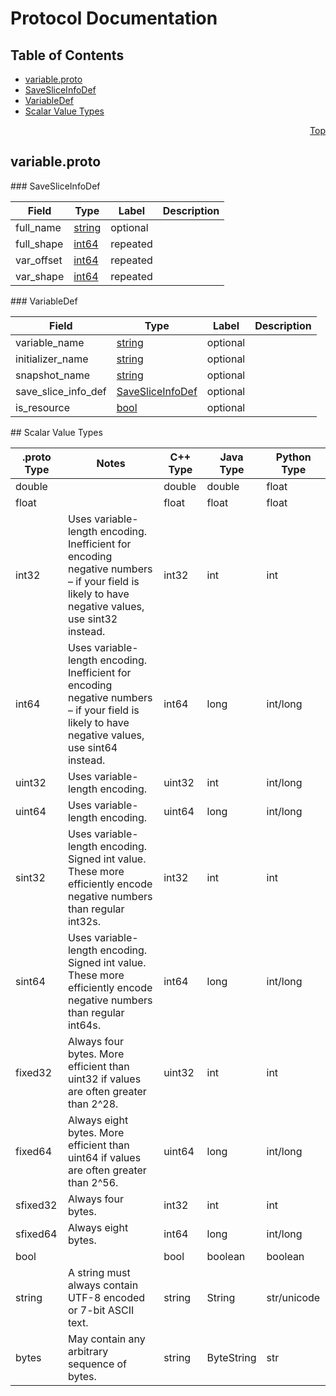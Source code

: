 # Protocol Documentation
<a name="top"/>

## Table of Contents
* [variable.proto](#variable.proto)
 * [SaveSliceInfoDef](#tensorflow.SaveSliceInfoDef)
 * [VariableDef](#tensorflow.VariableDef)
* [Scalar Value Types](#scalar-value-types)

<a name="variable.proto"/>
<p align="right"><a href="#top">Top</a></p>

## variable.proto



<a name="tensorflow.SaveSliceInfoDef"/>
### SaveSliceInfoDef


| Field | Type | Label | Description |
| ----- | ---- | ----- | ----------- |
| full_name | [string](#string) | optional |  |
| full_shape | [int64](#int64) | repeated |  |
| var_offset | [int64](#int64) | repeated |  |
| var_shape | [int64](#int64) | repeated |  |


<a name="tensorflow.VariableDef"/>
### VariableDef


| Field | Type | Label | Description |
| ----- | ---- | ----- | ----------- |
| variable_name | [string](#string) | optional |  |
| initializer_name | [string](#string) | optional |  |
| snapshot_name | [string](#string) | optional |  |
| save_slice_info_def | [SaveSliceInfoDef](#tensorflow.SaveSliceInfoDef) | optional |  |
| is_resource | [bool](#bool) | optional |  |







<a name="scalar-value-types"/>
## Scalar Value Types

| .proto Type | Notes | C++ Type | Java Type | Python Type |
| ----------- | ----- | -------- | --------- | ----------- |
| <a name="double"/> double |  | double | double | float |
| <a name="float"/> float |  | float | float | float |
| <a name="int32"/> int32 | Uses variable-length encoding. Inefficient for encoding negative numbers – if your field is likely to have negative values, use sint32 instead. | int32 | int | int |
| <a name="int64"/> int64 | Uses variable-length encoding. Inefficient for encoding negative numbers – if your field is likely to have negative values, use sint64 instead. | int64 | long | int/long |
| <a name="uint32"/> uint32 | Uses variable-length encoding. | uint32 | int | int/long |
| <a name="uint64"/> uint64 | Uses variable-length encoding. | uint64 | long | int/long |
| <a name="sint32"/> sint32 | Uses variable-length encoding. Signed int value. These more efficiently encode negative numbers than regular int32s. | int32 | int | int |
| <a name="sint64"/> sint64 | Uses variable-length encoding. Signed int value. These more efficiently encode negative numbers than regular int64s. | int64 | long | int/long |
| <a name="fixed32"/> fixed32 | Always four bytes. More efficient than uint32 if values are often greater than 2^28. | uint32 | int | int |
| <a name="fixed64"/> fixed64 | Always eight bytes. More efficient than uint64 if values are often greater than 2^56. | uint64 | long | int/long |
| <a name="sfixed32"/> sfixed32 | Always four bytes. | int32 | int | int |
| <a name="sfixed64"/> sfixed64 | Always eight bytes. | int64 | long | int/long |
| <a name="bool"/> bool |  | bool | boolean | boolean |
| <a name="string"/> string | A string must always contain UTF-8 encoded or 7-bit ASCII text. | string | String | str/unicode |
| <a name="bytes"/> bytes | May contain any arbitrary sequence of bytes. | string | ByteString | str |

